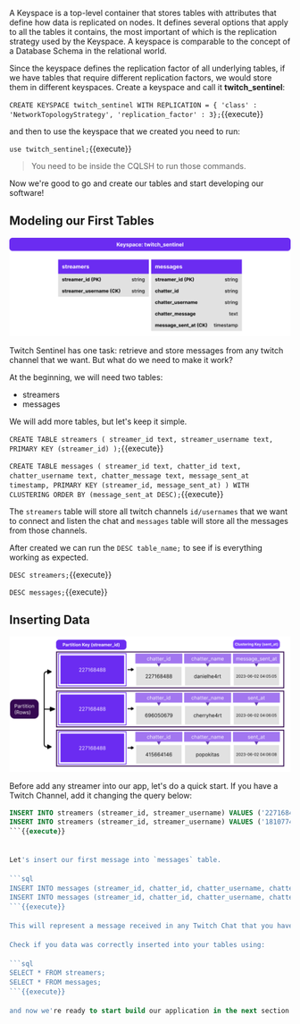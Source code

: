 
A Keyspace is a top-level container that stores tables with attributes that define how data is replicated on nodes. It defines several options that apply to all the tables it contains, the most important of which is the replication strategy used by the Keyspace. A keyspace is comparable to the concept of a Database Schema in the relational world.  

Since the keyspace defines the replication factor of all underlying tables, if we have tables that require different replication factors, we would store them in different keyspaces.
Create a keyspace and call it **twitch_sentinel**:

`CREATE KEYSPACE twitch_sentinel WITH REPLICATION = { 'class' : 'NetworkTopologyStrategy', 'replication_factor' : 3};`{{execute}}

and then to use the keyspace that we created you need to run: 

`use twitch_sentinel;`{{execute}}

> You need to be inside the CQLSH to run those commands.

Now we're good to go and create our tables and start developing our software!

## Modeling our First Tables

![Base Modeling to Streamer's table](./images/2-1-base-tables.png)

Twitch Sentinel has one task: retrieve and store messages from any twitch channel that we want. But what do we need to make it work?

At the beginning, we will need two tables:

- streamers
- messages

We will add more tables, but let's keep it simple.

`
CREATE TABLE streamers (
   streamer_id text,
   streamer_username text,
   PRIMARY KEY (streamer_id)
);
`{{execute}}

`CREATE TABLE messages (
   streamer_id text,
   chatter_id text,
   chatter_username text,
   chatter_message text,
   message_sent_at timestamp,
   PRIMARY KEY (streamer_id, message_sent_at)
) WITH CLUSTERING ORDER BY (message_sent_at DESC);`{{execute}}

The `streamers` table will store all twitch channels `id/usernames` that we want to connect and listen the chat and `messages` table will store all the messages from those channels.


After created we can run the `DESC table_name;` to see if is everything working as expected.

`DESC streamers;`{{execute}}

`DESC messages;`{{execute}}


## Inserting Data

![Base Modeling to Streamer's table](./images/2-2-base-entries.png)

Before add any streamer into our app, let's do a quick start. If you have a Twitch Channel, add it changing the query below: 

```sql
INSERT INTO streamers (streamer_id, streamer_username) VALUES ('227168488', 'danielhe4rt');
INSERT INTO streamers (streamer_id, streamer_username) VALUES ('181077473', 'gaules');
```{{execute}}


Let's insert our first message into `messages` table.

```sql
INSERT INTO messages (streamer_id, chatter_id, chatter_username, chatter_message, message_sent_at) VALUES ('227168488', '696050679', 'cherryhe4rt', 'Hi lol', 1685933740);
INSERT INTO messages (streamer_id, chatter_id, chatter_username, chatter_message, message_sent_at) VALUES ('227168488', '227168488', 'danielhe4rt', 'Hey @cherryhe4rt', 1685933845);
```{{execute}}

This will represent a message received in any Twitch Chat that you have registered into your keyspace. 

Check if you data was correctly inserted into your tables using:

```sql
SELECT * FROM streamers;
SELECT * FROM messages;
```{{execute}}

and now we're ready to start build our application in the next section! 🥳😎